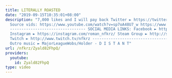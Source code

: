 ```yaml
---
title: LITERALLY ROASTED
date: "2019-09-15T10:35:01+08:00"
description: "7,000 likes and I will pay back Twitter ► https://twitter.com/NFKRZAlt
  Source vids: https://www.youtube.com/watch?v=sp7oA48U7_w https://www.youtube.com/watch?v=cYPmjj-3Js0&f\uFEFF
  --------------------------------- SOCIAL MEDIA LINKS: Facebook ► https://www.facebook.com/NFKRZ1
  Instagram ► https://instagram.com/roman_nfkrz/ Steam Group ► http://steamcommunity.com/groups/nfkr...
  Twitch ► http://www.twitch.tv/nfkrz --------------------------------- Music: ---------------------------------
  Outro music ► MajorLeagueWobs/Holder - D I S T A N T"
url: /nfkrz/Zyald82FhpQ/
providers:
  youtube:
    id: Zyald82FhpQ
type: video
---
```

